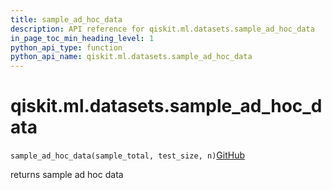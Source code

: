 ```yaml
---
title: sample_ad_hoc_data
description: API reference for qiskit.ml.datasets.sample_ad_hoc_data
in_page_toc_min_heading_level: 1
python_api_type: function
python_api_name: qiskit.ml.datasets.sample_ad_hoc_data
---
```


# qiskit.ml.datasets.sample\_ad\_hoc\_data

<span id="qiskit.ml.datasets.sample_ad_hoc_data" />

`sample_ad_hoc_data(sample_total, test_size, n)`[GitHub](https://github.com/qiskit-community/qiskit-aqua/tree/stable/0.9/qiskit/ml/datasets/ad_hoc.py "view source code")

returns sample ad hoc data

